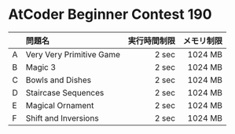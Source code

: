 # AtCoder Beginner Contest 190

  | 問題名 | 実行時間制限 | メモリ制限
-- | :-- | --: | --:
A | Very Very Primitive Game | 2 sec | 1024 MB
B | Magic 3 | 2 sec | 1024 MB
C | Bowls and Dishes | 2 sec | 1024 MB
D | Staircase Sequences | 2 sec | 1024 MB
E | Magical Ornament | 2 sec | 1024 MB
F | Shift and Inversions | 2 sec | 1024 MB

